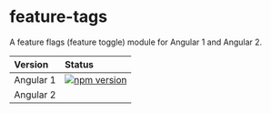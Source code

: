 # feature-tags

A feature flags (feature toggle) module for Angular 1 and Angular 2.

| Version | Status
| :--- | :---
| Angular 1 | [![npm version](https://badge.fury.io/js/feature-tags-ng1.svg)](https://badge.fury.io/js/feature-tags-ng1) |
| Angular 2 | |
